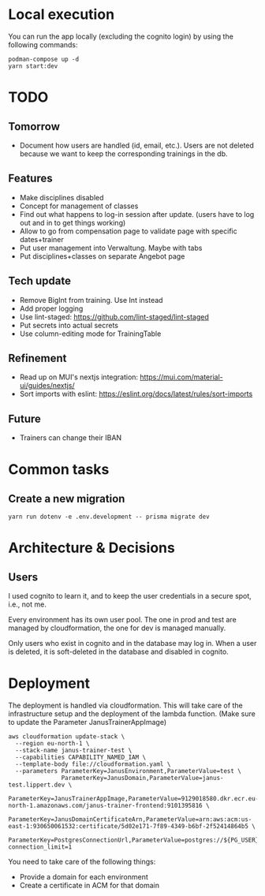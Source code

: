 # Local execution
You can run the app locally (excluding the cognito login) by using the following commands:

```shell
podman-compose up -d
yarn start:dev
```

# TODO

## Tomorrow
* Document how users are handled (id, email, etc.). Users are not deleted because we want to keep the corresponding 
  trainings in the db.

## Features
* Make disciplines disabled
* Concept for management of classes
* Find out what happens to log-in session after update. (users have to log out and in to get things working)
* Allow to go from compensation page to validate page with specific dates+trainer
* Put user management into Verwaltung. Maybe with tabs
* Put disciplines+classes on separate Angebot page

## Tech update
* Remove BigInt from training. Use Int instead
* Add proper logging
* Use lint-staged: https://github.com/lint-staged/lint-staged
* Put secrets into actual secrets
* Use column-editing mode for TrainingTable

## Refinement
* Read up on MUI's nextjs integration: https://mui.com/material-ui/guides/nextjs/
* Sort imports with eslint: https://eslint.org/docs/latest/rules/sort-imports

## Future
* Trainers can change their IBAN

# Common tasks

## Create a new migration
```shell
yarn run dotenv -e .env.development -- prisma migrate dev
```

# Architecture & Decisions

## Users
I used cognito to learn it, and to keep the user credentials in a secure spot, i.e., not me.

Every environment has its own user pool. The one in prod and test are managed by cloudformation, the one for dev
is managed manually.

Only users who exist in cognito and in the database may log in. When a user is deleted, it is soft-deleted in the
database and disabled in cognito.

# Deployment
The deployment is handled via cloudformation. This will take care of the infrastructure setup and the deployment
of the lambda function. (Make sure to update the Parameter JanusTrainerAppImage)

```shell
aws cloudformation update-stack \
  --region eu-north-1 \
  --stack-name janus-trainer-test \
  --capabilities CAPABILITY_NAMED_IAM \
  --template-body file://cloudformation.yaml \
  --parameters ParameterKey=JanusEnvironment,ParameterValue=test \
               ParameterKey=JanusDomain,ParameterValue=janus-test.lippert.dev \
               ParameterKey=JanusTrainerAppImage,ParameterValue=9129018580.dkr.ecr.eu-north-1.amazonaws.com/janus-trainer-frontend:9101395816 \
               ParameterKey=JanusDomainCertificateArn,ParameterValue=arn:aws:acm:us-east-1:930650061532:certificate/5d02e171-7f89-4349-b6bf-2f52414864b5 \
               ParameterKey=PostgresConnectionUrl,ParameterValue=postgres://${PG_USER}:${PG_PASSWORD}@${PG_HOST}/bwquglhx\?connection_limit=1
```

You need to take care of the following things:
* Provide a domain for each environment
* Create a certificate in ACM for that domain